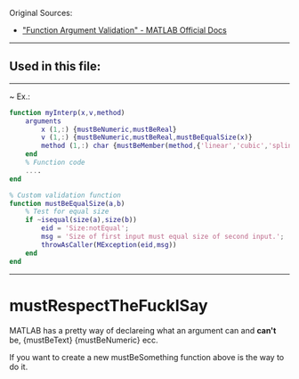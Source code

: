 
Original Sources:
- ["Function Argument Validation" - MATLAB Official Docs](https://it.mathworks.com/help/matlab/matlab_prog/function-argument-validation-1.html)
---

Used in this file:
- 
---

~ Ex.:
```matlab
function myInterp(x,v,method)
    arguments
        x (1,:) {mustBeNumeric,mustBeReal}
        v (1,:) {mustBeNumeric,mustBeReal,mustBeEqualSize(x)}
        method (1,:) char {mustBeMember(method,{'linear','cubic','spline'})} = 'linear'
    end
    % Function code
    ....
end

% Custom validation function
function mustBeEqualSize(a,b)
    % Test for equal size
    if ~isequal(size(a),size(b))
        eid = 'Size:notEqual';
        msg = 'Size of first input must equal size of second input.';
        throwAsCaller(MException(eid,msg))
    end
end
```
---
# mustRespectTheFuckISay
MATLAB has a pretty way of declareing what an argument can and **can't** be, {mustBeText} {mustBeNumeric} ecc.

If you want to create a new mustBeSomething function above is the way to do it.